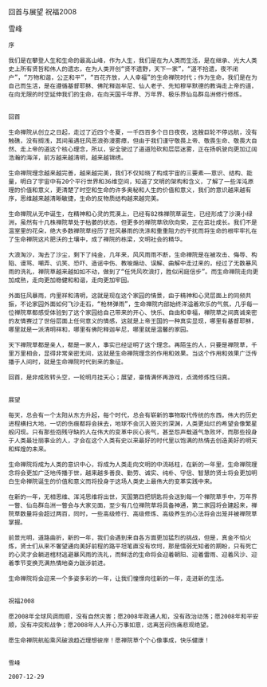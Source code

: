 回首与展望 祝福2008

雪峰


    序

    我们是在攀登人生和生命的最高山峰，作为人生，我们是在为人类而生活，是在继承、光大人类史上所有贤哲和伟人的遗志，在为人类开创“贤不遗野，天下一家”，“道不拾遗，夜不闭户”，“万物和谐，公正和平”，“百花齐放，人人幸福”的生命禅院时代；作为生命，我们是在为自己而生活，是在遵循基督耶稣、佛陀释迦牟尼、仙人老子、先知穆罕默德的教诲走上帝的道，在向无限的时空延伸我们的生命，在向天国千年界、万年界、极乐界仙岛群岛洲修行修炼。


    回首

    生命禅院从创立之日起，走过了近四个冬夏，一千四百多个日日夜夜，这艘巨轮不停远航，没有触礁，没有搁浅，其间虽遇狂风恶浪弥漫雾瘴，但由于我们谨守敬畏上帝、敬畏生命、敬畏大自然、走上帝的道这个核心理念，所以，安全驶过了道道险砍和层层迷雾，正在扬帆驶向更加辽阔浩瀚的海洋，前方越来越清明，越来越锦绣。

    生命禅院理念越来越完善，越来越完美，我们不仅知晓了构成宇宙的三要素——意识、结构、能量，明白了宇宙中有20个平行世界和36维空间，知道了文明的架构和含义，了解了一些浑沌原理的价值和意义，更清楚了时空和生命的许多奥秘和人生的价值和意义，我们的意识越来越有序，思维越来越清晰敏捷，生命的反物质结构越来越完美。

    生命禅院从无中诞生，在精神和心灵的荒漠上，已经有82株禅院草诞生，已经形成了沙漠小绿洲，虽然有十几株禅院草处于枯萎的状态，但更多的禅院草欣欣向荣，正在茁壮成长。我们不是温室里的花朵，绝大多数禅院草经历了狂风暴雨的洗涤和重重阻力的干扰而将生命的根牢牢扎在了生命禅院这片肥沃的土壤中，成了禅院的栋梁，文明社会的精华。

    大浪淘沙，淘去了沙尘，剩下了纯金，几年来，风风雨雨不断，生命禅院是在被攻击、侮辱、构陷、谩骂、嘲弄、讥笑、恐吓、造谣中伤、教唆煽动、误解、曲解中走过来的，经过了无数暴风雨的洗礼，禅院草越来越如如不动，做到了“任凭风吹浪打，胜似闲庭信步”。而生命禅院走向更加成熟，走向更加稳健和和谐，走向更加牢固。

    外面狂风暴雨，内里祥和清明，这就是现在这个家园的情景，由于精神和心灵层面上的同频共振，不论家园外面如何飞沙走石，“枪林弹雨”，生命禅院内部始终洋溢着欢乐的气氛，几乎每一位禅院草都感受体验到了这个家园给自己带来的开心、快乐、自由和幸福，禅院草之间真诚亲密的友情赛过了世俗层面上任何意义的情感，这就是上帝王国的一种真实显现，哪里有基督耶稣，哪里就是一派清明祥和，哪里有佛陀释迦牟尼，哪里就是温馨的家园。

    天下禅院草都是亲人，都是一家人，事实已经证明了这个理念。再陌生的人，只要是禅院草，千里万里相会，显得非常亲密无间，这就是生命禅院理念的作用和效果。当这个作用和效果广泛传播于人间时，就是生命禅院时代到来的象征。

    回首，是非成败转头空，一轮明月挂天心；展望，豪情满怀再游戏，点滴修炼性归真。


    展望

    每天，总会有一个太阳从东方升起，每个时代，总会有崭新的事物取代传统的东西，伟大的历史进程横扫大地，一切的伤痕都将会抹去，地球不会沉入毁灭的深渊，人类更灿烂的希望会像繁星般闪现。只有那些抱残守缺的人在伟大的变革中灰心丧气，甚至怨声载道气急败坏，而那些投身于人类最壮丽事业的人，才会在这个人类有史以来最好的时代里以饱满的热情去创造美好的明天和辉煌的未来。

    生命禅院将成为人类的意识中心，将成为人类走向文明的中流砥柱，在新的一年里，生命禅院理念将会更加广泛地传播于世，越来越多善良、勤劳、诚实、纯朴、守信、智慧的贤士将会更加明白生命禅院诞生的价值和意义而将投身于这场人类史上最伟大的变革实践中来。

    在新的一年，无相思维、浑沌思维将出世，天国第四把钥匙将会送到每一个禅院草手中，万年界一瞥、仙岛群岛洲一瞥会与大家见面，至少有几位禅院草将具备神通，第二家园将会建起来，禅院草数量将会超过两百，同时，一些高级修行、高级修炼、高级养生的心法将会出笼并被禅院草掌握。

    前景光明，道路曲折，新的一年，我们会遇到来自各方面更加猛烈的挑战，但是，真金不怕火炼，贤士们从来不奢望通向美好前程的路平坦笔直没有坎坷，那是懦弱无知者的期盼，只有死亡的心灵才会躺进棺材逃避暴风雨的洗礼，而鲜活的生命将会迎着朝阳、迎着雷雨、迎着风沙、迎着季节变换充满热情地奋力跋涉前进。

    生命禅院将会迎来一个多姿多彩的一年，让我们憧憬向往新的一年，走进新的生活。


    祝福2008

    愿2008年全球风调雨顺，没有自然灾害；愿2008年政通人和，没有政治动荡；愿2008年和平安顺，没有冲突和战争；愿2008年人人开心万事如意，远离苦闷伤痛悲观绝望。

    愿生命禅院航船乘风破浪趋近理想彼岸！愿禅院草个个心像事成，快乐健康！


    雪峰

    2007-12-29



